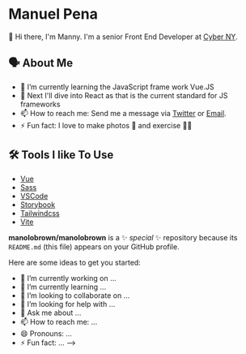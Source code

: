 # Manuel Pena

 👋 Hi there, I'm Manny.  I'm a senior Front End Developer at [Cyber NY](https://www.cyber-ny.com/).
 
 
 
 ## 🗣️ About Me
 - 🌱 I’m currently learning the JavaScript frame work Vue.JS
 - 🤔 Next I'll dive into React as that is the current standard for JS frameworks
 - 📫 How to reach me: Send me a message via [Twitter](https://www.twitter.com/manolobrown) or [Email](manny@mannydevelops.com).
 - ⚡ Fun fact: I love to make photos 📸 and exercise 🏋️‍♂️


 
  ## 🛠️ Tools I like To Use
- [Vue](https://vuejs.org/)
- [Sass](https://sass-lang.com/)
- [VSCode](https://code.visualstudio.com/)
- [Storybook](https://storybook.js.org/)
- [Tailwindcss](https://tailwindcss.com/)
- [Vite](https://vitejs.dev)

**manolobrown/manolobrown** is a ✨ _special_ ✨ repository because its `README.md` (this file) appears on your GitHub profile.

Here are some ideas to get you started:

- 🔭 I’m currently working on ...
- 🌱 I’m currently learning ...
- 👯 I’m looking to collaborate on ...
- 🤔 I’m looking for help with ...
- 💬 Ask me about ...
- 📫 How to reach me: ...
- 😄 Pronouns: ...
- ⚡ Fun fact: ...
-->

